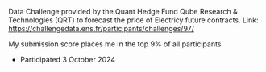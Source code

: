Data Challenge provided by the Quant Hedge Fund Qube Research & Technologies (QRT) to forecast the price of Electricy future contracts.
Link: https://challengedata.ens.fr/participants/challenges/97/

My submission score places me in the top 9% of all participants. 
- Participated 3 October 2024
